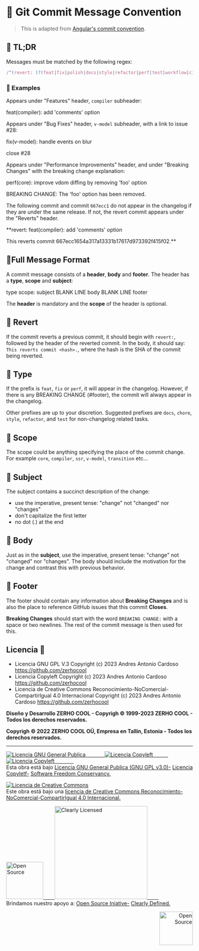 # 📌 Git Commit Message Convention

> This is adapted from [Angular's commit convention](https://github.com/conventional-changelog/conventional-changelog/tree/master/packages/conventional-changelog-angular).

## 📌 TL;DR

Messages must be matched by the following regex:

```js
/^(revert: )?(feat|fix|polish|docs|style|refactor|perf|test|workflow|ci|chore|types)(\(.+\))?: .{1,50}/;
```

### 📌 Examples

Appears under "Features" header, `compiler` subheader:

feat(compiler): add 'comments' option

Appears under "Bug Fixes" header, `v-model` subheader, with a link to issue #28:

fix(v-model): handle events on blur

close #28

Appears under "Performance Improvements" header, and under "Breaking Changes" with the breaking change explanation:

perf(core): improve vdom diffing by removing 'foo' option

BREAKING CHANGE: The 'foo' option has been removed.

The following commit and commit `667ecc1` do not appear in the changelog if they are under the same release. If not, the revert commit appears under the "Reverts" header.

\*\*revert: feat(compiler): add 'comments' option

This reverts commit 667ecc1654a317a13331b17617d973392f415f02.\*\*

## 📌Full Message Format

A commit message consists of a **header**, **body** and **footer**. The header has a **type**, **scope** and **subject**:

type scope: subject
BLANK LINE
body
BLANK LINE
footer

The **header** is mandatory and the **scope** of the header is optional.

## 📌 Revert

If the commit reverts a previous commit, it should begin with `revert:`, followed by the header of the reverted commit. In the body, it should say: `This reverts commit <hash>.`, where the hash is the SHA of the commit being reverted.

## 📌 Type

If the prefix is `feat`, `fix` or `perf`, it will appear in the changelog. However, if there is any BREAKING CHANGE (#footer), the commit will always appear in the changelog.

Other prefixes are up to your discretion. Suggested prefixes are `docs`, `chore`, `style`, `refactor`, and `test` for non-changelog related tasks.

## 📌 Scope

The scope could be anything specifying the place of the commit change. For example `core`, `compiler`, `ssr`, `v-model`, `transition` etc...

## 📌 Subject

The subject contains a succinct description of the change:

- use the imperative, present tense: "change" not "changed" nor "changes"
- don't capitalize the first letter
- no dot (.) at the end

## 📌 Body

Just as in the **subject**, use the imperative, present tense: "change" not "changed" nor "changes".
The body should include the motivation for the change and contrast this with previous behavior.

## 📌 Footer

The footer should contain any information about **Breaking Changes** and is also the place to
reference GitHub issues that this commit **Closes**.

**Breaking Changes** should start with the word `BREAKING CHANGE:` with a space or two newlines. The rest of the commit message is then used for this.

## Licencia 📄

- Licencia GNU GPL V.3 Copyright (c) 2023 Andres Antonio Cardoso <https://github.com/zerhocool>
- Licencia Copyleft Copyright (c) 2023 Andres Antonio Cardoso <https://github.com/zerhocool>
- Licencia de Creative Commons Reconocimiento-NoComercial-CompartirIgual 4.0 Internacional Copyright (c) 2023 Andres Antonio Cardoso <https://github.com/zerhocool>

**Diseño y Desarrollo ZERHO COOL - Copyrigh © 1999-2023 ZERHO COOL - Todos los derechos reservados.**

**Copyrigh © 2022 ZERHO COOL OÜ, Empresa en Tallin, Estonia - Todos los derechos reservados.**

---

<a rel="licencia" href="https://www.gnu.org/"><img alt="Licencia GNU General Publica " style="border-width:0" src="https://cdn.discordapp.com/attachments/1072960128820715602/1092305619681300520/gplv3-with-text-136x68.png" />⠀⠀⠀⠀⠀<img alt="Licencia Copyleft " style="border-width:0" src="https://cdn.discordapp.com/attachments/1072960128820715602/1092463443912708116/copyleftorg-green-stylized.png" />⠀⠀⠀⠀<img alt="Licencia Copyleft " style="border-width:0" src="https://cdn.discordapp.com/attachments/1072960128820715602/1092474752779694181/conservancy-header.png" />⠀⠀⠀⠀⠀</a><br />Esta obra está bajo <a rel="licencia" href="https://www.gnu.org/licenses/gpl-3.0.html">Licencia GNU General Publica (GNU GPL v3.0)-</a>
<a rel="licencia" href="http://next.copyleft.org/pages/current-release.html">Licencia Copyletf-</a>
<a rel="licencia" href="http://next.copyleft.org/pages/current-release.html">Software Freedom Conservancy.</a>

<a rel="license" href="http://creativecommons.org/licenses/by-nc-sa/4.0/"><img alt="Licencia de Creative Commons" style="border-width:0" src="https://i.creativecommons.org/l/by-nc-sa/4.0/88x31.png" /></a><br />Este obra está bajo una <a rel="license" href="http://creativecommons.org/licenses/by-nc-sa/4.0/">licencia de Creative Commons Reconocimiento-NoComercial-CompartirIgual 4.0 Internacional.</a>

<a rel="licencia" href="https://opensource.org//"><img alt="Open Source" style="border-width:0" src="https://cdn.discordapp.com/attachments/1072960128820715602/1156244833363566716/os5.png?ex=6514446a&is=6512f2ea&hm=8e7ac1e9d3a95477e0c058cf8b83b9f98b9b84a87f6669c556673483d828c320&" width="100" />⠀⠀⠀<img alt="Clearly Licensed " style="border-width:0" src="https://cdn.discordapp.com/attachments/1072960128820715602/1156319005875896411/ClearlyLicensed_color_h.png?ex=6514897e&is=651337fe&hm=e52082d0d4d77a6c6dfc4d0786a39a5d2db817ebd766a65b460f6f4cf975b8f0&" width="250" />⠀⠀⠀</a><br />Brindamos nuestro apoyo a: <a rel="licencia" href="https://opensource.org/programs/">Open Source Iniative-</a>
<a rel="licencia" href="https://clearlydefined.io/about">Clearly Defined.</a>

<p align="right">
  <a rel="licencia" href="https://www.geocerts.com/geotrust/geotrust-ov-wildcard-ssl"><img alt="Open Source " style="border-width:0" src="https://cdn.discordapp.com/attachments/1072960128820715602/1156311180692951170/geotrust-trust-seal1.png?ex=65148234&is=651330b4&hm=d0a8894085f01ef224318775176625b2b644b0b254991f927576dade460c800f&" width="90" /></a>
</p>
